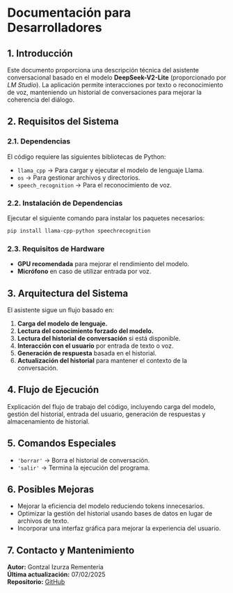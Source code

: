 # Documentación para Desarrolladores

## 1. Introducción
Este documento proporciona una descripción técnica del asistente conversacional basado en el modelo **DeepSeek-V2-Lite** (proporcionado por *LM Studio*). La aplicación permite interacciones por texto o reconocimiento de voz, manteniendo un historial de conversaciones para mejorar la coherencia del diálogo.

## 2. Requisitos del Sistema

### 2.1. Dependencias
El código requiere las siguientes bibliotecas de Python:

- `llama_cpp` → Para cargar y ejecutar el modelo de lenguaje Llama.  
- `os` → Para gestionar archivos y directorios.  
- `speech_recognition` → Para el reconocimiento de voz.  

### 2.2. Instalación de Dependencias
Ejecutar el siguiente comando para instalar los paquetes necesarios:
```bash
pip install llama-cpp-python speechrecognition
```
### 2.3. Requisitos de Hardware
- **GPU recomendada** para mejorar el rendimiento del modelo.  
- **Micrófono** en caso de utilizar entrada por voz.  

## 3. Arquitectura del Sistema
El asistente sigue un flujo basado en:

1. **Carga del modelo de lenguaje.**  
2. **Lectura del conocimiento forzado del modelo.**  
3. **Lectura del historial de conversación** si está disponible.  
4. **Interacción con el usuario** por entrada de texto o voz.  
5. **Generación de respuesta** basada en el historial.  
6. **Actualización del historial** para mantener el contexto de la conversación.  

## 4. Flujo de Ejecución
Explicación del flujo de trabajo del código, incluyendo carga del modelo, gestión del historial, entrada del usuario, generación de respuestas y almacenamiento de historial.

## 5. Comandos Especiales
- `'borrar'` → Borra el historial de conversación.  
- `'salir'` → Termina la ejecución del programa.  

## 6. Posibles Mejoras
- Mejorar la eficiencia del modelo reduciendo tokens innecesarios.  
- Optimizar la gestión del historial usando bases de datos en lugar de archivos de texto.  
- Incorporar una interfaz gráfica para mejorar la experiencia del usuario.  

## 7. Contacto y Mantenimiento
**Autor:** Gontzal Izurza Rementeria  
**Última actualización:** 07/02/2025  
**Repositorio:** [GitHub](https://github.com/ImJustPea/Practicas_2025/tree/main/DeepSeek_LLM)  
